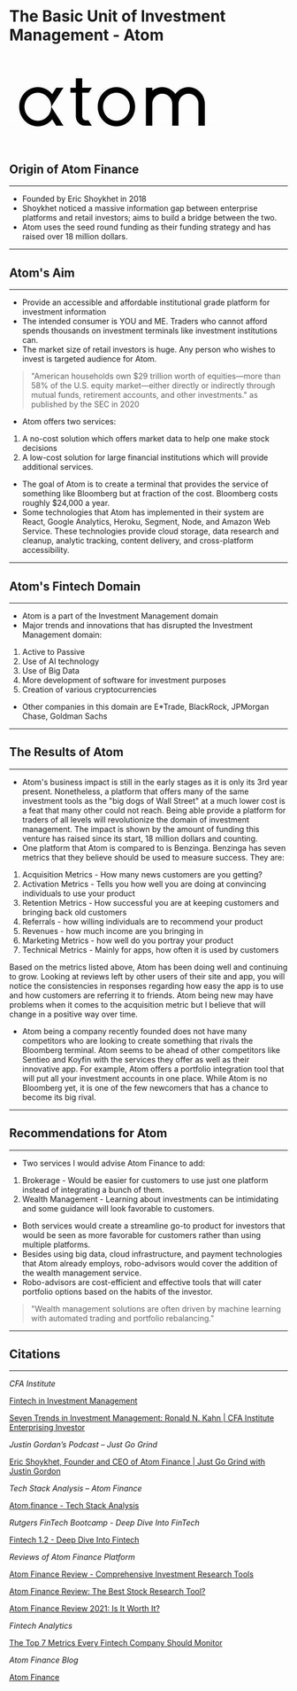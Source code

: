 # The Basic Unit of Investment Management - Atom
![atom](atom.jpg)
---
## Origin of Atom Finance
---
* Founded by Eric Shoykhet in 2018
* Shoykhet noticed a massive information gap between enterprise platforms and retail investors; aims to build a bridge between the two.
* Atom uses the seed round funding as their funding strategy and has raised over 18 million dollars.
---
## Atom's Aim 
---
* Provide an accessible and affordable institutional grade platform for investment information
* The intended consumer is YOU and ME. Traders who cannot afford spends thousands on investment terminals like investment institutions can. 
* The market size of retail investors is huge. Any person who wishes to invest is targeted audience for Atom.
> "American households own $29 trillion worth of equities—more than 58% of the U.S. equity market—either directly or indirectly through mutual funds, retirement accounts, and other investments." as published by the SEC in 2020
* Atom offers two services:
1. A no-cost solution which offers market data to help one make stock decisions
2. A low-cost solution for large financial institutions which will provide additional services.
* The goal of Atom is to create a terminal that provides the service of something like Bloomberg but at fraction of the cost. Bloomberg costs roughly $24,000 a year.
* Some technologies that Atom has implemented in their system are React, Google Analytics, Heroku, Segment, Node, and Amazon Web Service. These technologies provide cloud storage, data research and cleanup, analytic tracking, content delivery, and cross-platform accessibility. 
---
## Atom's Fintech Domain
---
* Atom is a part of the Investment Management domain
* Major trends and innovations that has disrupted the Investment Management domain:
1. Active to Passive 
2. Use of AI technology
3. Use of Big Data
4. More development of software for investment purposes
5. Creation of various cryptocurrencies
* Other companies in this domain are E*Trade, BlackRock, JPMorgan Chase, Goldman Sachs
---
## The Results of Atom
---
* Atom's business impact is still in the early stages as it is only its 3rd year present. Nonetheless, a platform that offers many of the same investment tools as the "big dogs of Wall Street" at a much lower cost is a feat that many other could not reach. Being able provide a platform for traders of all levels will revolutionize the domain of investment management. The impact is shown by the amount of funding this venture has raised since its start, 18 million dollars and counting.
* One platform that Atom is compared to is Benzinga. Benzinga has seven metrics that they believe should be used to measure success. They are:
1. Acquisition Metrics - How many news customers are you getting?
2. Activation Metrics - Tells you how well you are doing at convincing individuals to use your product
3. Retention Metrics - How successful you are at keeping customers and bringing back old customers
4. Referrals - how willing individuals are to recommend your product
5. Revenues - how much income are you bringing in
6. Marketing Metrics - how well do you portray your product
7. Technical Metrics - Mainly for apps, how often it is used by customers

Based on the metrics listed above, Atom has been doing well and continuing to grow. Looking at reviews left by other users of their site and app, you will notice the consistencies in responses regarding how easy the app is to use and how customers are referring it to friends. Atom being new   may have problems when it comes to the acquisition metric but I believe that will change in a positive way over time.

* Atom being a company recently founded does not have many competitors who are looking to create something that rivals the  Bloomberg terminal. Atom seems to be ahead of other competitors like Sentieo and Koyfin with the services they offer as well as their innovative app. For example, Atom offers a portfolio integration tool that will put all your investment accounts in one place. While Atom is no Bloomberg yet, it is one of the few newcomers that has a chance to become its big rival. 
---
## Recommendations for Atom
---
* Two services I would advise Atom Finance to add:
1. Brokerage - Would be easier for customers to use just one platform instead of integrating a bunch of them.
2. Wealth Management - Learning about investments can be intimidating and some guidance will look favorable to customers.

* Both services would create a streamline go-to product for investors that would be seen as more favorable for customers rather than using multiple platforms.
* Besides using big data, cloud infrastructure, and payment technologies that Atom already employs, robo-advisors would cover the addition of the wealth management service.
* Robo-advisors are cost-efficient and effective tools that will cater portfolio options based on the habits of the investor.
>"Wealth management solutions are often driven by machine learning with automated trading and portfolio rebalancing." 
---
## Citations
---
*CFA Institute*

[Fintech in Investment Management](https://www.cfainstitute.org/-/media/documents/support/programs/cfa/cfa-program-level-iii-fintech-in-investment-management.ashx) 

[Seven Trends in Investment Management: Ronald N. Kahn | CFA Institute Enterprising Investor](https://blogs.cfainstitute.org/investor/2019/05/15/seven-trends-in-investment-management-ronald-n-kahn/)

*Justin Gordan’s Podcast – Just Go Grind*

 [Eric Shoykhet, Founder and CEO of Atom Finance  | Just Go Grind with Justin Gordon](https://www.justgogrind.com/eric-shoykhet-podcast/#show-notes)

*Tech Stack Analysis – Atom Finance*

[Atom.finance - Tech Stack Analysis](https://awesometechstack.com/analysis/website/atom.finance/)

*Rutgers FinTech Bootcamp  - Deep Dive Into FinTech*

[Fintech 1.2 - Deep Dive Into Fintech](https://docs.google.com/presentation/d/13zsyUhV5OOWT0fqV4A_dxao3smKImGITfwk7LHu8Drw/edit#slide=id.g5ecf7ad488_5_446)

*Reviews of Atom Finance Platform*

[Atom Finance Review - Comprehensive Investment Research Tools](https://www.moneycrashers.com/atom-finance-review/)

[Atom Finance Review: The Best Stock Research Tool?](https://www.thestockdork.com/atom-finance-review/)

[Atom Finance Review 2021: Is It Worth It?](https://www.investingsimple.com/atom-finance-review/)

*Fintech Analytics*

[The Top 7 Metrics Every Fintech Company Should Monitor](https://www.benzinga.com/fintech/19/06/13911172/fintech-analytics-the-top-7-metrics-every-fintech-company-should-monitor)

*Atom Finance Blog*

[Atom Finance](https://blog.atom.finance/posts/welcome)



